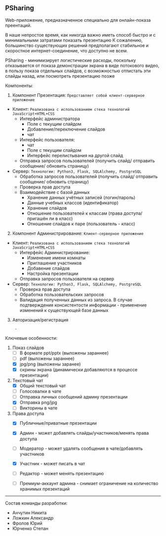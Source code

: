 PSharing
----

Web-приложение, предназначенное специально для онлайн-показа преентаций.

В наше непростое время, как никогда важно иметь способ быстро и с минимальными затратами показать презентацию
К сожалению, большинство существующих решений предполагают стабильное и скоростное интернет-соединение, что
доступно не всем. 

PSharing - минимизирует логистические расходы, поскольку отказывается от показа демонстрации экрана в виде 
потокового видео, в пользу показа отдельных слайдов, с возможностью отлистать эти слайды назад, или посмотреть презентацию 
позже

Компоненты:
1. Компонент Презентация:
```Представляет собой клиент-серверное приложение```
- Клиент:
    ```Реализована с использованием стека технологий JavaScript+HTML+CSS```
    - Интерфейс администратора
        - Поле с текущим слайдом
        - Добавление/переключение слайдов
        - чат
    - Интерфейс пользователя:
        - чат
        - Поле с текущим слайдом
        - Интерфейс перелистывания на другой слайд
    - Отправка запросов пользователей (получить слайд/ отправить сообщение/ обновить страницу)
- Сервер:
    ```Технологии: Python3, Flask, SQLAlchemy, PostgreSQL```
    - Обработка запросов пользователей (получить слайд/ отправить сообщение/ обновить страницу)
    - Проверка прав доступа
    - Взаимодействие с базой данных
        - Хранение данных учётных записей (логин/пароль)
        - Данные учебных классов (идентификатор)
        - Хранение слайдов
        - Отношение пользователей к классам (права доступа/пригашён ли в класс)
        - Отношение слайдов к паре (пользователь - класс)
2.  Компонент Администрирование:
```Клиент-серверное приложение```
- Клиент: ```Реализована с использованием стека технологий JavaScript+HTML+CSS```
    - Интерфейс Администрирование:
        - Изменение имени комнаты
        - Приглашение участников
        - Добавение слайдов
        - Настройка презентации
    - Отправка запросов пользователя на сервер
- Сервер: ```Технологии: Python3, Flask, SQLAlchemy, PostgreSQL```
    - Проверка прав доступа
    - Обработка пользовательских запросов
    - Валидация полученных данных из запроса. В случае подтверждения консистентости информации - применение изменений к существующей базе данных

3. Авторизация/регистрация

    

        - 
Ключевые особенности:
1. Показ слайдов
    - [ ] В формате ppt/pptx (выложены зараннее)
    - [ ] pdf (выложены зараннее)
    - [x] jpg/png (выложены заранее)
    - [x] скрины экрана (динамически добавляются в процессе презентации)
2. Текстовый чат
    - [x] Общий текстовый чат
    - [ ] Голосовалки в чате
    - [ ] Отправка личных сообщений админу презентации
    - [x] Отправка png/jpg
    - [ ] Викторины в чате
3. Права доступа
    - [x] Публичные/приватные презентации
    - [x] Админ - может добавлять слайды/участников/менять права доступа
    - [ ] Модератор  - может удалять сообщения в чате/добавлять участников
    - [x] Участник - может писать в чат
    - [ ] Редактор - может менять презентацию
    - [ ] Премиум-аккаунт админа - снимает ограничение на количество хранимых презентаций


----
Состав команды разработки:
- Анчутин Никита
- Ложкин Александр
- Фролов Юрий
- Юрченко Степан
